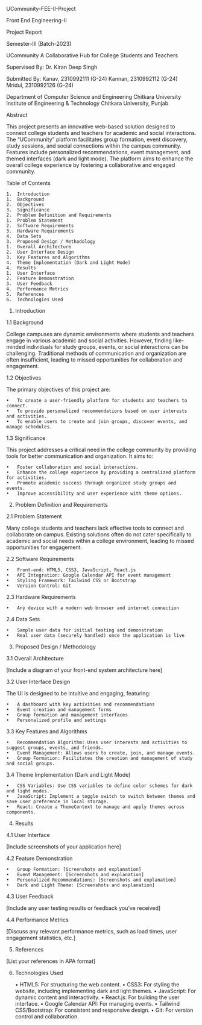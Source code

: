 UCommunity-FEE-II-Project

Front End Engineering-II

Project Report

Semester-III (Batch-2023)

UCommunity
A Collaborative Hub for College Students and Teachers

Supervised By:
Dr. Kiran Deep Singh

Submitted By:
Kanav, 2310992111 (G-24)
Kannan, 2310992112 (G-24)
Mridul, 2310992126 (G-24)

Department of Computer Science and Engineering
Chitkara University Institute of Engineering & Technology
Chitkara University, Punjab

Abstract

This project presents an innovative web-based solution designed to connect college students and teachers for academic and social interactions. The “UCommunity” platform facilitates group formation, event discovery, study sessions, and social connections within the campus community. Features include personalized recommendations, event management, and themed interfaces (dark and light mode). The platform aims to enhance the overall college experience by fostering a collaborative and engaged community.

Table of Contents

	1.	Introduction
	1.	Background
	2.	Objectives
	3.	Significance
	2.	Problem Definition and Requirements
	1.	Problem Statement
	2.	Software Requirements
	3.	Hardware Requirements
	4.	Data Sets
	3.	Proposed Design / Methodology
	1.	Overall Architecture
	2.	User Interface Design
	3.	Key Features and Algorithms
	4.	Theme Implementation (Dark and Light Mode)
	4.	Results
	1.	User Interface
	2.	Feature Demonstration
	3.	User Feedback
	4.	Performance Metrics
	5.	References
	6.	Technologies Used

1. Introduction

1.1 Background

College campuses are dynamic environments where students and teachers engage in various academic and social activities. However, finding like-minded individuals for study groups, events, or social interactions can be challenging. Traditional methods of communication and organization are often insufficient, leading to missed opportunities for collaboration and engagement.

1.2 Objectives

The primary objectives of this project are:

	•	To create a user-friendly platform for students and teachers to connect.
	•	To provide personalized recommendations based on user interests and activities.
	•	To enable users to create and join groups, discover events, and manage schedules.

1.3 Significance

This project addresses a critical need in the college community by providing tools for better communication and organization. It aims to:

	•	Foster collaboration and social interactions.
	•	Enhance the college experience by providing a centralized platform for activities.
	•	Promote academic success through organized study groups and events.
	•	Improve accessibility and user experience with theme options.

2. Problem Definition and Requirements

2.1 Problem Statement

Many college students and teachers lack effective tools to connect and collaborate on campus. Existing solutions often do not cater specifically to academic and social needs within a college environment, leading to missed opportunities for engagement.

2.2 Software Requirements

	•	Front-end: HTML5, CSS3, JavaScript, React.js
	•	API Integration: Google Calendar API for event management
	•	Styling Framework: Tailwind CSS or Bootstrap
	•	Version Control: Git

2.3 Hardware Requirements

	•	Any device with a modern web browser and internet connection

2.4 Data Sets

	•	Sample user data for initial testing and demonstration
	•	Real user data (securely handled) once the application is live

3. Proposed Design / Methodology

3.1 Overall Architecture

[Include a diagram of your front-end system architecture here]

3.2 User Interface Design

The UI is designed to be intuitive and engaging, featuring:

	•	A dashboard with key activities and recommendations
	•	Event creation and management forms
	•	Group formation and management interfaces
	•	Personalized profile and settings

3.3 Key Features and Algorithms

	•	Recommendation Algorithm: Uses user interests and activities to suggest groups, events, and friends.
	•	Event Management: Allows users to create, join, and manage events.
	•	Group Formation: Facilitates the creation and management of study and social groups.

3.4 Theme Implementation (Dark and Light Mode)

	•	CSS Variables: Use CSS variables to define color schemes for dark and light modes.
	•	JavaScript: Implement a toggle switch to switch between themes and save user preference in local storage.
	•	React: Create a ThemeContext to manage and apply themes across components.

4. Results

4.1 User Interface

[Include screenshots of your application here]

4.2 Feature Demonstration

	•	Group Formation: [Screenshots and explanation]
	•	Event Management: [Screenshots and explanation]
	•	Personalized Recommendations: [Screenshots and explanation]
	•	Dark and Light Theme: [Screenshots and explanation]

4.3 User Feedback

[Include any user testing results or feedback you’ve received]

4.4 Performance Metrics

[Discuss any relevant performance metrics, such as load times, user engagement statistics, etc.]

5. References

[List your references in APA format]

6. Technologies Used

	•	HTML5: For structuring the web content.
	•	CSS3: For styling the website, including implementing dark and light themes.
	•	JavaScript: For dynamic content and interactivity.
	•	React.js: For building the user interface.
	•	Google Calendar API: For managing events.
	•	Tailwind CSS/Bootstrap: For consistent and responsive design.
	•	Git: For version control and collaboration.

